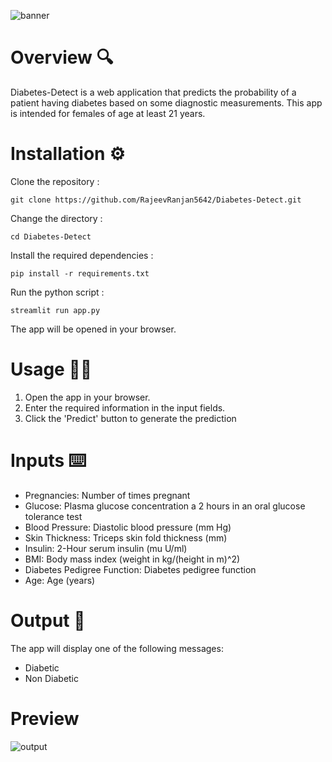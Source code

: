 ![banner](https://github.com/RajeevRanjan5642/diabetes-prediction/blob/main/images/banner.png)

# Overview 🔍
Diabetes-Detect is a web application that predicts the probability of a patient having diabetes based on some diagnostic measurements. This app is intended for females of age at least 21 years.

# Installation ⚙️
Clone the repository :

    git clone https://github.com/RajeevRanjan5642/Diabetes-Detect.git

Change the directory :

    cd Diabetes-Detect

Install the required dependencies :

    pip install -r requirements.txt

Run the python script :

    streamlit run app.py
The app will be opened in your browser.

# Usage 👨‍💻
1. Open the app in your browser.
2. Enter the required information in the input fields.
3. Click the 'Predict' button to generate the prediction

# Inputs ⌨️
- Pregnancies: Number of times pregnant
- Glucose: Plasma glucose concentration a 2 hours in an oral glucose tolerance test
- Blood Pressure: Diastolic blood pressure (mm Hg)
- Skin Thickness: Triceps skin fold thickness (mm)
- Insulin: 2-Hour serum insulin (mu U/ml)
- BMI: Body mass index (weight in kg/(height in m)^2)
- Diabetes Pedigree Function: Diabetes pedigree function
- Age: Age (years)

# Output 🌟
The app will display one of the following messages:
- Diabetic
- Non Diabetic
  
# Preview
![output](https://github.com/RajeevRanjan5642/diabetes-prediction/blob/main/images/output.png)
